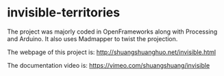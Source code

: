 # invisible-territories

The project was majorly coded in OpenFrameworks along with Processing and Arduino. It also uses Madmapper to twist the projection.

The webpage of this project is: http://shuangshuanghuo.net/invisible.html

The documentation video is: https://vimeo.com/shuangshuang/invisible
